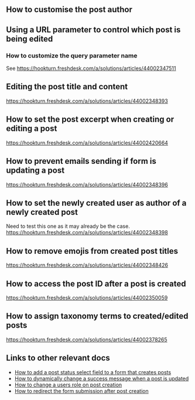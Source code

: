 ## How to customise the post author

## Using a URL parameter to control which post is being edited

### How to customize the query parameter name

See https://hookturn.freshdesk.com/a/solutions/articles/44002347511

## Editing the post title and content

https://hookturn.freshdesk.com/a/solutions/articles/44002348393

## How to set the post excerpt when creating or editing a post

https://hookturn.freshdesk.com/a/solutions/articles/44002420664

## How to prevent emails sending if form is updating a post

https://hookturn.freshdesk.com/a/solutions/articles/44002348396

## How to set the newly created user as author of a newly created post

Need to test this one as it may already be the case.
https://hookturn.freshdesk.com/a/solutions/articles/44002348398

## How to remove emojis from created post titles

https://hookturn.freshdesk.com/a/solutions/articles/44002348426

## How to access the post ID after a post is created

https://hookturn.freshdesk.com/a/solutions/articles/44002350059

## How to assign taxonomy terms to created/edited posts

https://hookturn.freshdesk.com/a/solutions/articles/44002378265

## Links to other relevant docs

- [How to add a post status select field to a form that creates posts](How-to-add-a-post-status-select-field-to-a-form-that-creates-posts.md)
- [How to dynamically change a success message when a post is updated](How-to-dynamically-change-a-success-message-when-a-post-is-updated.md)
- [How to change a users role on post creation](How-to-change-a-users-role-on-post-creation.md)
- [How to redirect the form submission after post creation](How-to-redirect-the-form-submission-after-post-creation.md)